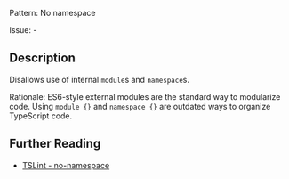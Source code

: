 Pattern: No namespace

Issue: -

## Description

Disallows use of internal `module`s and `namespace`s.  
  
Rationale: ES6-style external modules are the standard way to modularize code. Using `module {}` and `namespace {}` are outdated ways to organize TypeScript code.

## Further Reading

* [TSLint - no-namespace](https://palantir.github.io/tslint/rules/no-namespace)